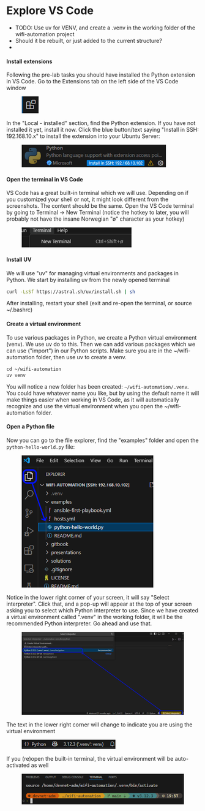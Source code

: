 # Explore VS Code

* TODO: Use uv for VENV, and create a .venv in the working folder of the wifi-automation project
* Should it be rebuilt, or just added to the current structure?
*

#### Install extensions

Following the pre-lab tasks you should have installed the Python extension in VS Code. Go to the Extensions tab on the left side of the VS Code window

<div align="left"><figure><img src="../../.gitbook/assets/image (2).png" alt=""><figcaption></figcaption></figure></div>

In the "Local - installed" section, find the Python extension. If you have not installed it yet, install it now. Click the blue button/text saying "Install in SSH: 192.168.10.x" to install the extension into your Ubuntu Server:

<div align="left"><figure><img src="../../.gitbook/assets/image (3).png" alt=""><figcaption></figcaption></figure></div>

#### Open the terminal in VS Code

VS Code has a great built-in terminal which we will use. Depending on if you customized your shell or not, it might look different from the screenshots. The content should be the same. Open the VS Code terminal by going to Terminal -> New Terminal (notice the hotkey to later, you will probably not have the insane Norwegian "ø" character as your hotkey)

<div align="left"><figure><img src="../../.gitbook/assets/image (4).png" alt=""><figcaption></figcaption></figure></div>

#### Install UV

We will use "uv" for managing virtual environments and packages in Python. We start by installing uv from the newly opened terminal

```bash
curl -LsSf https://astral.sh/uv/install.sh | sh
```

After installing, restart your shell (exit and re-open the terminal, or source \~/.bashrc)

#### Create a virtual environment

To use various packages in Python, we create a Python virtual environment (venv). We use uv do to this. Then we can add various packages which we can use ("import") in our Python scripts. Make sure you are in the \~/wifi-automation folder, then use uv to create a venv.

```
cd ~/wifi-automation
uv venv
```

You will notice a new folder has been created: `~/wifi-automation/.venv`. You could have whatever name you like, but by using the default name it will make things easier when working in VS Code, as it will automatically recognize and use the virtual environment when you open the \~/wifi-automation folder.

#### Open a Python file

Now you can go to the file explorer, find the "examples" folder and open the `python-hello-world.py` file:

<div align="left"><figure><img src="../../.gitbook/assets/image (6).png" alt=""><figcaption></figcaption></figure></div>

Notice in the lower right corner of your screen, it will say "Select interpreter". Click that, and a pop-up will appear at the top of your screen asking you to select which Python interpreter to use. Since we have created a virtual environment called ".venv" in the working folder, it will be the recommended Python interpreter. Go ahead and use that.

<figure><img src="../../.gitbook/assets/image (7).png" alt=""><figcaption></figcaption></figure>

The text in the lower right corner will change to indicate you are using the virtual environment

<div align="left"><figure><img src="../../.gitbook/assets/image (8).png" alt=""><figcaption></figcaption></figure></div>

If you (re)open the built-in terminal, the virtual environment will be auto-activated as well

<div align="left"><figure><img src="../../.gitbook/assets/image (9).png" alt=""><figcaption></figcaption></figure></div>





